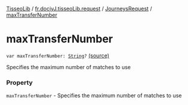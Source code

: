 [TisseoLib](../../index.md) / [fr.docjyJ.tisseoLib.request](../index.md) / [JourneysRequest](index.md) / [maxTransferNumber](./max-transfer-number.md)

# maxTransferNumber

`var maxTransferNumber: `[`String`](https://kotlinlang.org/api/latest/jvm/stdlib/kotlin/-string/index.html)`?` [(source)](https://github.com/docjyJ/TisseoLib/tree/master/src/main/kotlin/fr/docjyJ/tisseoLib/request/JourneysRequest.kt#L48)

Specifies the maximum number of matches to use

### Property

`maxTransferNumber` - Specifies the maximum number of matches to use